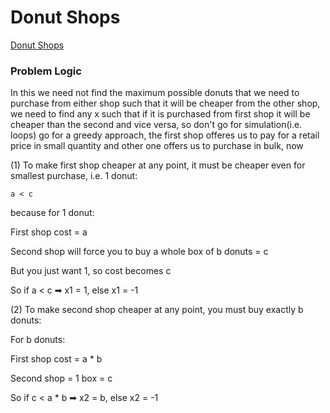 # Donut Shops
[Donut Shops](https://codeforces.com/problemset/problem/1373/A)

### Problem Logic
In this we need not find the maximum possible donuts that we need to purchase from either shop such that it will be cheaper from the other shop, we need to find any x such that if it is purchased from first shop it will be cheaper than the second and vice versa, so don't go for simulation(i.e. loops) go for a greedy approach, the first shop offeres us to pay for a retail price in small quantity and other one offers us to purchase in bulk, now 

(1) To make first shop cheaper at any point, it must be cheaper even for smallest purchase, i.e. 1 donut:

`a < c`

because for 1 donut:

First shop cost = a

Second shop will force you to buy a whole box of b donuts = c

But you just want 1, so cost becomes c

So if a < c ➡ x1 = 1, else x1 = -1

(2) To make second shop cheaper at any point, you must buy exactly b donuts:

For b donuts:

First shop cost = a * b

Second shop = 1 box = c

So if c < a * b ➡ x2 = b, else x2 = -1


